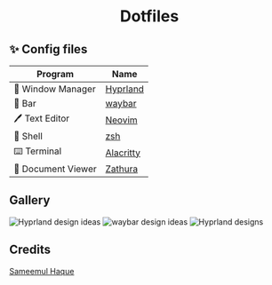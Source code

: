 <h1 align="center">
	Dotfiles
  <br>
 </h1>
	
## ✨ Config files

| Program           | Name                                                                                                                         |
| ----------------- | -----------------------------------------------------------------------------------------------------------------------------|
| 🚀 Window Manager  | [Hyprland](https://github.com/hyprwm/Hyprland)                                                                                                                   |
| 🚧 Bar             | [waybar](https://github.com/Alexays/Waybar)                                                                                 |
| 🖊️ Text Editor     | [Neovim](https://github.com/neovim/neovim)                                                                                  |
| 🐚 Shell           | [zsh](http://en.wikipedia.org/wiki/Z_shell)                                                                                                |
| ⌨️ Terminal        | [Alacritty](https://github.com/alacritty/alacritty)                                                                         |
| 📄 Document Viewer | [Zathura](https://github.com/pwmt/zathura)                                                                                  |

## Gallery
![Hyprland design ideas](https://github.com/mashhoor-ahdal/dotfiles/assets/101206478/92b989ae-8b13-4d7c-a826-c27892208924)
![waybar design ideas](https://github.com/mashhoor-ahdal/dotfiles/assets/101206478/e37e1b54-8802-42cb-baba-90a4559ec825)
![Hyprland designs](https://github.com/mashhoor-ahdal/dotfiles/assets/101206478/f5622ef7-aa5a-4dc6-868d-3b0c0d6cf0c8)



## Credits

[Sameemul Haque](https://github.com/sameemul-haque)
